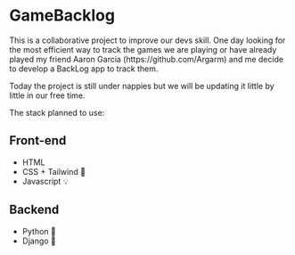 <h1>GameBacklog</h1> This is a collaborative project to improve our devs skill. One day looking for the most efficient way to track the games we are playing or have already played my friend Aaron Garcia (https://github.com/Argarm) and me decide to develop a BackLog app to track them.

Today the project is still under nappies but we will be updating it little by little in our free time.

<bold>The stack planned to use:</bold>
<h2>Front-end</h2>
<ul>
<li>HTML</li>
<li>CSS + Tailwind 🍃</h2>
<li>Javascript 💡</h2>
</ul>
<h2>Backend</h2>
<ul>
<li>Python 🐍</h2>
<li>Django 🚀</h2>
</ul>
